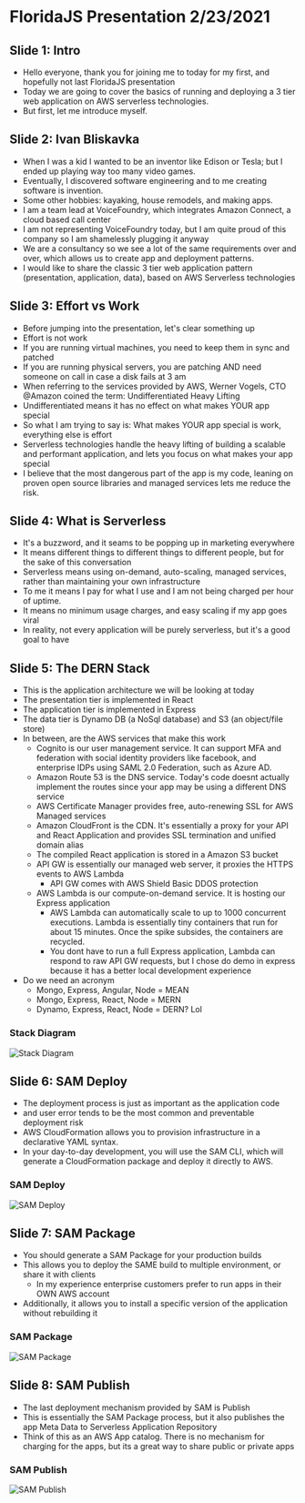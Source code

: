 # FloridaJS Presentation 2/23/2021

## Slide 1: Intro

- Hello everyone, thank you for joining me to today for my first, and hopefully not last FloridaJS presentation
- Today we are going to cover the basics of running and deploying a 3 tier web application on AWS serverless technologies.
- But first, let me introduce myself.

## Slide 2: Ivan Bliskavka

- When I was a kid I wanted to be an inventor like Edison or Tesla; but I ended up playing way too many video games.
- Eventually, I discovered software engineering and to me creating software is invention.
- Some other hobbies: kayaking, house remodels, and making apps.
- I am a team lead at VoiceFoundry, which integrates Amazon Connect, a cloud based call center
- I am not representing VoiceFoundry today, but I am quite proud of this company so I am shamelessly plugging it anyway
- We are a consultancy so we see a lot of the same requirements over and over, which allows us to create app and deployment patterns.
- I would like to share the classic 3 tier web application pattern (presentation, application, data), based on AWS Serverless technologies

## Slide 3: Effort vs Work

- Before jumping into the presentation, let's clear something up
- Effort is not work
- If you are running virtual machines, you need to keep them in sync and patched
- If you are running physical servers, you are patching AND need someone on call in case a disk fails at 3 am
- When referring to the services provided by AWS, Werner Vogels, CTO @Amazon coined the term: Undifferentiated Heavy Lifting
- Undifferentiated means it has no effect on what makes YOUR app special
- So what I am trying to say is: What makes YOUR app special is work, everything else is effort
- Serverless technologies handle the heavy lifting of building a scalable and performant application, and lets you focus on what makes your app special
- I believe that the most dangerous part of the app is my code, leaning on proven open source libraries and managed services lets me reduce the risk.

## Slide 4: What is Serverless

- It's a buzzword, and it seams to be popping up in marketing everywhere
- It means different things to different things to different people, but for the sake of this conversation
- Serverless means using on-demand, auto-scaling, managed services, rather than maintaining your own infrastructure
- To me it means I pay for what I use and I am not being charged per hour of uptime.
- It means no minimum usage charges, and easy scaling if my app goes viral
- In reality, not every application will be purely serverless, but it's a good goal to have

## Slide 5: The DERN Stack

- This is the application architecture we will be looking at today
- The presentation tier is implemented in React
- The application tier is implemented in Express
- The data tier is Dynamo DB (a NoSql database) and S3 (an object/file store)
- In between, are the AWS services that make this work
  - Cognito is our user management service. It can support MFA and federation with social identity providers like facebook, and enterprise IDPs using SAML 2.0 Federation, such as Azure AD.
  - Amazon Route 53 is the DNS service. Today's code doesnt actually implement the routes since your app may be using a different DNS service
  - AWS Certificate Manager provides free, auto-renewing SSL for AWS Managed services
  - Amazon CloudFront is the CDN. It's essentially a proxy for your API and React Application and provides SSL termination and unified domain alias
  - The compiled React application is stored in a Amazon S3 bucket
  - API GW is essentially our managed web server, it proxies the HTTPS events to AWS Lambda
    - API GW comes with AWS Shield Basic DDOS protection
  - AWS Lambda is our compute-on-demand service. It is hosting our Express application
    - AWS Lambda can automatically scale to up to 1000 concurrent executions. Lambda is essentially tiny containers that run for about 15 minutes. Once the spike subsides, the containers are recycled.
    - You dont have to run a full Express application, Lambda can respond to raw API GW requests, but I chose do demo in express because it has a better local development experience
- Do we need an acronym
  - Mongo, Express, Angular, Node = MEAN
  - Mongo, Express, React, Node = MERN
  - Dynamo, Express, React, Node = DERN? Lol

### Stack Diagram

![Stack Diagram](diagrams/stack.png)

## Slide 6: SAM Deploy

- The deployment process is just as important as the application code
- and user error tends to be the most common and preventable deployment risk
- AWS CloudFormation allows you to provision infrastructure in a declarative YAML syntax.
- In your day-to-day development, you will use the SAM CLI, which will generate a CloudFormation package and deploy it directly to AWS.

### SAM Deploy

![SAM Deploy](diagrams/sam-deploy.png)

## Slide 7: SAM Package

- You should generate a SAM Package for your production builds
- This allows you to deploy the SAME build to multiple environment, or share it with clients
  - In my experience enterprise customers prefer to run apps in their OWN AWS account
- Additionally, it allows you to install a specific version of the application without rebuilding it

### SAM Package

![SAM Package](diagrams/sam-package.png)

## Slide 8: SAM Publish

- The last deployment mechanism provided by SAM is Publish
- This is essentially the SAM Package process, but it also publishes the app Meta Data to Serverless Application Repository
- Think of this as an AWS App catalog. There is no mechanism for charging for the apps, but its a great way to share public or private apps

### SAM Publish

![SAM Publish](diagrams/sam-publish.png)